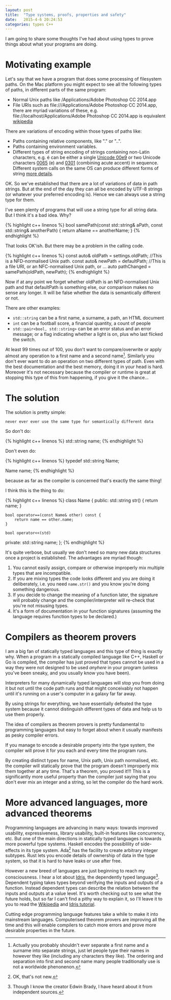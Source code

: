 ```yaml
---
layout: post
title:  "Type systems, proofs, properties and safety"
date:   2015-4-6 20:24:53
categories: types C++
---
```


<!--
Outline:
- what does a type system do?
 - statically types
 - dynamically typed (still avoids unsafety, but doesn't guarantee it before your code ships)
- what is wrong with reusing types
 - forenames, surnames
 - different types of paths
 - never want to compare those
- what sort of things can we prove using the C++ static type system
 - semantically different types must have different types in a program
 - what is the theorem that the compiler will prove for you?
 - what other things are there?
- more advanced research type safety like
 - dependent types
  
-->

I am going to share some thoughts I've had about using types to prove things about what your programs are doing.

Motivating example
==================

Let's say that we have a program that does some processing of filesystem paths. On the Mac platform you might expect to see all the following types of paths, in different parts of the same program:

- Normal Unix paths like /Applications/Adobe Photoshop CC 2014.app
- File URIs such as file:///Applications/Adobe Photoshop CC 2014.app, there are myriad variations of these, e.g. file://localhost/Applications/Adobe Photoshop CC 2014.app is equivalent [wikipedia](http://en.wikipedia.org/wiki/File_URI_scheme)

There are variations of encoding within those types of paths like:

- Paths containing relative components, like "." or "..".
- Paths containing environment variables.
- Different types of string encoding of strings containing non-Latin characters, e.g. é can be either a single [Unicode 00e9](http://unicode.org/cldr/utility/character.jsp?a=00e9) or two Unicode characters [0065](http://unicode.org/cldr/utility/character.jsp?a=0065) (e) and [0301](http://unicode.org/cldr/utility/character.jsp?a=0301) (combining acute accent) in sequence. Different system calls on the same OS can produce different forms of string [more details](http://en.wikipedia.org/wiki/Unicode_equivalence).

OK. So we've established that there are a lot of variations of data in path strings. But at the end of the day they can all be encoded by UTF-8 strings (or whatever your preferred encoding is). Hence we can always use a string type for them.

I've seen plenty of programs that will use a string type for all string data. But I think it's a bad idea. Why?

{% highlight c++ linenos %}
bool samePath(const std::string& aPath, const std::string& anotherPath) {
	return aName == anotherName;
}
{% endhighlight %}

That looks OK'ish. But there may be a problem in the calling code.

{% highlight c++ linenos %}
const auto& oldPath = settings.oldPath; //This is a NFD-normalised Unix path.
const auto& newPath = defaultPath;      //This is a file URI, or an NFC-normalised Unix path, or ...
auto pathChanged = samePath(oldPath, newPath);
{% endhighlight %}

Now if at any point we forget whether oldPath is an NFD-normalised Unix path and that defaultPath is something else, our comparison makes no sense any longer. It will be false whether the data is semantically different or not.

There are other examples:

- ``std::string`` can be a first name, a surname, a path, an HTML document
- ``int`` can be a football score, a financial quantity, a count of people
- ``std::pair<bool, std::string>`` can be an error status and an error message; or a flag indicating whether a light is on, plus who last flicked the switch.

At least 99 times out of 100, you don't want to compare/overwrite or apply almost any operation to a first name and a second name[^1]. Similarly you don't ever want to do an operation on two different types of path. Even with the best documentation and the best memory, doing it in your head is hard. Moreover it's not necessary because the compiler or runtime is great at stopping this type of this from happening, if you give it the chance...

[^1]: Actually you probably shouldn't ever separate a first name and a surname into separate strings, just let people type their names in however they like (including any characters they like). The ordering and separation into first and second name many people traditionally use is not a worldwide phenonenon.

The solution
============

The solution is pretty simple: 

	never ever ever use the same type for semantically different data

So don't do:

{% highlight c++ linenos %}
std::string name;
{% endhighlight %}

Don't even do:

{% highlight c++ linenos %}
typedef std::string Name;

Name name;
{% endhighlight %}

because as far as the compiler is concerned that's exactly the same thing!

I think this is the thing to do:

{% highlight c++ linenos %}
class Name {
public:
	std::string str() {
		return name;
	}

	bool operator==(const Name& other) const {
		return name == other.name;
	}

	bool operator<<(std)
private:
	std::string name;
};
{% endhighlight %}

It's quite verbose, but usually we don't need so many new data structures once a project is established. The advantages are myriad though:

1. You cannot easily assign, compare or otherwise improperly mix multiple types that are incompatible. 
2. If you are mixing types the code looks different and you are doing it deliberately, i.e. you need ``name.str()`` and you know you're doing something dangerous.
3. If you decide to change the meaning of a function later, the signature will probably change and the compiler/interpreter will re-check that you're not misusing types.
4. It's a form of documentation in your function signatures (assuming the language requires function types to be declared.)

Compilers as theorem provers
============================

I am a big fan of statically typed languages and this type of thing is exactly why. When a program in a statically compiled language like C++, Haskell or Go is compiled, the compiler has just proved that types cannot be used in a way they were not designed to be used _anyhere_ in your program (unless you've been sneaky, and you usually know you have been).

Interpreters for many dynamically typed languages will stop you from doing it but not until the code path runs and that might conceivably not happen until it's running on a user's computer in a galaxy far far away.

By using strings for everything, we have essentially defeated the type system because it cannot distinguish different types of data and help us to use them properly.

The idea of compilers as theorem provers is pretty fundamental to programming languages but easy to forget about when it usually manifests as pesky compiler errors.

If you manage to encode a desirable property into the type system, the compiler will prove it for you each and every time the program runs.

By creating distinct types for name, Unix path, Unix path normalised, etc. the compiler will statically prove that the program doesn't improperly mix them together at any time. That's a theorem, you proved it!!! This is a significantly more useful property than the compiler just saying that you don't ever mix an integer and a string, so let the compiler do the hard work.

More advanced languages, more advanced theorems
===============================================

Programming languages are advancing in many ways: towards improved usability, expressiveness, library usability, built-in features like concurrency, etc. But one of the main directions in statically typed languages is towards more powerful type systems. Haskell encodes the possiblility of side-effects in its type system. Ada[^2] has the facility to create arbitrary integer subtypes. Rust lets you encode details of ownership of data in the type system, so that it is hard to have leaks or use after free.

[^2]: OK, that's not new.

However a new breed of languages are just beginning to reach my consciousness. I hear a lot about [Idris](http://www.idris-lang.org/), the dependently typed language[^3]. Dependent typing takes types beyond verifying the inputs and outputs of a function. Instead dependent types can describe the relation between the inputs and outputs at a value level. It's worth checking out to see what the future holds, but so far I can't find a pithy way to explain it, so I'll leave it to you to read the [Wikipedia](http://en.wikipedia.org/wiki/Dependent_type) and [Idris tutorial](http://docs.idris-lang.org/en/latest/tutorial/).

Cutting edge programming language features take a while to make it into mainstream languages. Computerised theorem provers are improving all the time and this will enable compilers to catch more errors and prove more desirable properties in the future.

[^3]: Though I know the creator Edwin Brady, I have heard about it from independent sources.



